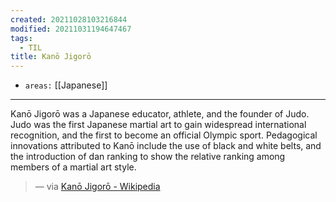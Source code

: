 ```yaml
---
created: 20211028103216844
modified: 20211031194647467
tags:
  - TIL
title: Kanō Jigorō
---
```


- `areas:` [[Japanese]]

---

Kanō Jigorō was a Japanese educator, athlete, and the founder of Judo. Judo was the first Japanese martial art to gain widespread international recognition, and the first to become an official Olympic sport. Pedagogical innovations attributed to Kanō include the use of black and white belts, and the introduction of dan ranking to show the relative ranking among members of a martial art style.

> — via [Kanō Jigorō - Wikipedia](https://en.wikipedia.org/wiki/Kan%C5%8D_Jigor%C5%8D)

